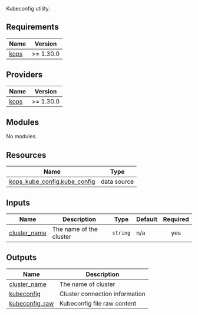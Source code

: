 Kubeconfig utility.

## Requirements

| Name | Version |
|------|---------|
| <a name="requirement_kops"></a> [kops](#requirement\_kops) | >= 1.30.0 |

## Providers

| Name | Version |
|------|---------|
| <a name="provider_kops"></a> [kops](#provider\_kops) | >= 1.30.0 |

## Modules

No modules.

## Resources

| Name | Type |
|------|------|
| [kops_kube_config.kube_config](https://registry.terraform.io/providers/terraform-kops/kops/latest/docs/data-sources/kube_config) | data source |

## Inputs

| Name | Description | Type | Default | Required |
|------|-------------|------|---------|:--------:|
| <a name="input_cluster_name"></a> [cluster\_name](#input\_cluster\_name) | The name of the cluster | `string` | n/a | yes |

## Outputs

| Name | Description |
|------|-------------|
| <a name="output_cluster_name"></a> [cluster\_name](#output\_cluster\_name) | The name of cluster |
| <a name="output_kubeconfig"></a> [kubeconfig](#output\_kubeconfig) | Cluster connection information |
| <a name="output_kubeconfig_raw"></a> [kubeconfig\_raw](#output\_kubeconfig\_raw) | Kubeconfig file raw content |
